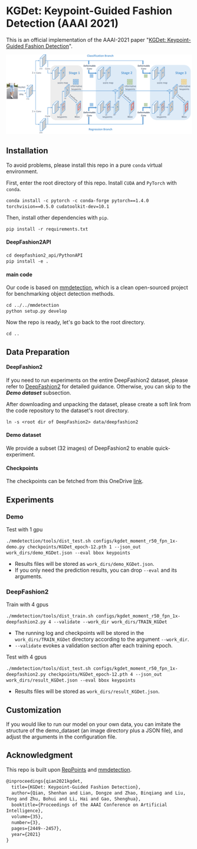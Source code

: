# KGDet: Keypoint-Guided Fashion Detection (AAAI 2021)
This is an official implementation of the AAAI-2021 paper "[KGDet: Keypoint-Guided Fashion Detection](https://ojs.aaai.org/index.php/AAAI/article/view/16346)".

![Architecture](img/arch.png)

## Installation
To avoid problems, please install this repo in a pure `conda` virtual environment.

First, enter the root directory of this repo. Install `CUDA` and `PyTorch` with `conda`.

```shell
conda install -c pytorch -c conda-forge pytorch==1.4.0 torchvision==0.5.0 cudatoolkit-dev=10.1 
```

Then, install other dependencies with `pip`.

```shell
pip install -r requirements.txt
```

#### DeepFashion2API

```console
cd deepfashion2_api/PythonAPI
pip install -e .
```

#### main code

Our code is based on [mmdetection](https://github.com/open-mmlab/mmdetection), which is a clean open-sourced project for benchmarking object detection methods.

```shell
cd ../../mmdetection
python setup.py develop
```

Now the repo is ready, let's go back to the root directory.

```shell
cd ..
```

## Data Preparation

#### DeepFashion2

If you need to run experiments on the entire DeepFashion2 dataset, please refer to [DeepFashion2](https://github.com/switchablenorms/DeepFashion2) for detailed guidance. Otherwise, you can skip to the ***Demo dataset*** subsection.

After downloading and unpacking the dataset, please create a soft link from the code repository to the dataset's root directory.

```shell
ln -s <root dir of DeepFashion2> data/deepfashion2
```

#### Demo dataset

We provide a subset (32 images) of DeepFashion2 to enable quick-experiment.

#### Checkpoints

The checkpoints can be fetched from this OneDrive [link](https://shanghaitecheducn-my.sharepoint.com/:f:/g/personal/qianshh_shanghaitech_edu_cn/EuFp4lJL_vRCpHTogM9bp9MB9WvyromlNMozlM-WIPGBvg?e=jMcJ8P).

## Experiments

### Demo

Test with 1 gpu

```shell
./mmdetection/tools/dist_test.sh configs/kgdet_moment_r50_fpn_1x-demo.py checkpoints/KGDet_epoch-12.pth 1 --json_out work_dirs/demo_KGDet.json --eval bbox keypoints
```

- Results files will be stored as `work_dirs/demo_KGDet.json`.
- If you only need the prediction results, you can drop `--eval` and its arguments.

### DeepFashion2

Train with 4 gpus

```shell
./mmdetection/tools/dist_train.sh configs/kgdet_moment_r50_fpn_1x-deepfashion2.py 4 --validate --work_dir work_dirs/TRAIN_KGDet
```

- The running log and checkpoints will be stored in the `work_dirs/TRAIN_KGDet` directory according to the  argument `--work_dir`.
- `--validate` evokes a validation section after each training epoch.

Test with 4 gpus

```shell
./mmdetection/tools/dist_test.sh configs/kgdet_moment_r50_fpn_1x-deepfashion2.py checkpoints/KGDet_epoch-12.pth 4 --json_out work_dirs/result_KGDet.json --eval bbox keypoints
```

- Results files will be stored as `work_dirs/result_KGDet.json`.

## Customization

If you would like to run our model on your own data, you can imitate the structure of the demo_dataset (an image directory plus a JSON file), and adjust the arguments in the configuration file.

## Acknowledgment

This repo is built upon [RepPoints](https://github.com/microsoft/RepPoints) and [mmdetection](https://github.com/open-mmlab/mmdetection).

```
@inproceedings{qian2021kgdet,
  title={KGDet: Keypoint-Guided Fashion Detection},
  author={Qian, Shenhan and Lian, Dongze and Zhao, Binqiang and Liu, Tong and Zhu, Bohui and Li, Hai and Gao, Shenghua},
  booktitle={Proceedings of the AAAI Conference on Artificial Intelligence},
  volume={35},
  number={3},
  pages={2449--2457},
  year={2021}
}
```
